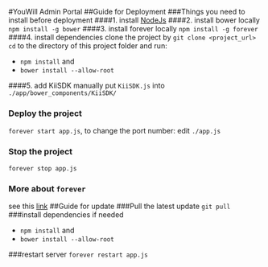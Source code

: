 #YouWill Admin Portal
##Guide for Deployment
###Things you need to install before deployment
####1. install [NodeJs](http://nodejs.org/)
####2. install bower locally
`npm install -g bower`
####3. install forever locally
`npm install -g forever`
####4. install dependencies
clone the project by `git clone <project_url>`
`cd` to the directory of this project folder and run:
* `npm install` and 
* `bower install --allow-root`

####5. add KiiSDK
manually put `KiiSDK.js` into `./app/bower_components/KiiSDK/`
### Deploy the project
`forever start app.js`, to change the port number: edit `./app.js`
### Stop the project
`forever stop app.js`
### More about `forever`
see this [link](https://github.com/nodejitsu/forever)
##Guide for update
###Pull the latest update
`git pull`
###install dependencies if needed
* `npm install` and 
* `bower install --allow-root`

###restart server
`forever restart app.js`
